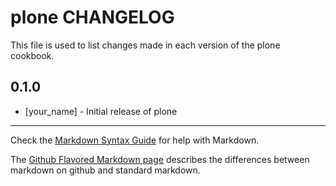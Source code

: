 # plone CHANGELOG

This file is used to list changes made in each version of the plone cookbook.

## 0.1.0
- [your_name] - Initial release of plone

- - -
Check the [Markdown Syntax Guide](http://daringfireball.net/projects/markdown/syntax) for help with Markdown.

The [Github Flavored Markdown page](http://github.github.com/github-flavored-markdown/) describes the differences between markdown on github and standard markdown.
